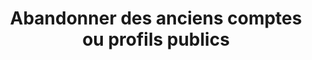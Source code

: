 ---
categories: category-F3gC3Ox-MJpGbDCgSltLP
goodPractices:
- good-practice-JE5y-mKJV8AfX1_JZZ_nw
risks:
- Laisser des informations qui ont pu devenir confidentielles ou intimes en accès
  public et permettre à des personnes malveillantes de s’en servir contre soit (ingénierie
  sociale ; nom des meilleurs amis
- histoires de collèges/lycées
- amours d’enfances
- etc.)
title: Abandonner des anciens comptes ou profils publics
uuid: vulnerability-htZZEqHY03mMD1oFOlC_L
visibleInCms: true
---